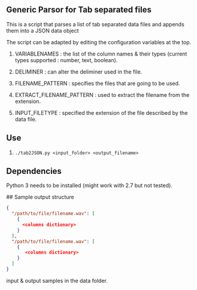 ## Generic Parsor for Tab separated files

This is a script that parses a list of tab separated data files and appends them into a JSON data object


The script can be adapted by editing the configuration variables at the top.

1. VARIABLENAMES : the list of the column names & their types (current types supported : number, text, boolean).

2. DELIMINER : can alter the deliminer used in the file.

3. FILENAME_PATTERN : specifies the files that are going to be used.

4. EXTRACT_FILENAME_PATTERN : used to extract the filename from the extension.

5. INPUT_FILETYPE : specified the extension of the file described by the data file.

## Use

1. `./tab2JSON.py <input_folder> <output_filename>`

## Dependencies

Python 3 needs to be installed (might work with 2.7 but not tested).


## Sample output structure

```json
{
  "/path/to/file/filename.wav": [
    {
      <columns dictionary>
    }
  ],
  "/path/to/file/filename.wav": [
    {
       <columns dictionary>
    }
  ]
}
```

input & output samples in the data folder.

